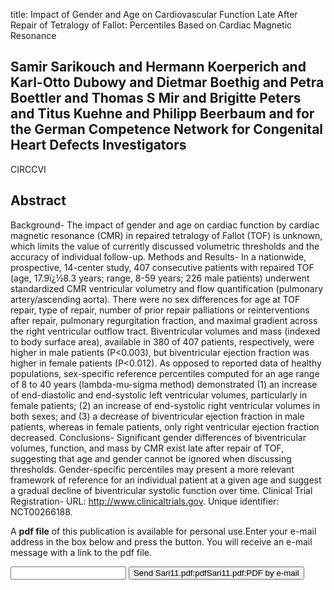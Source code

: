 title: Impact of Gender and Age on Cardiovascular Function Late After Repair of Tetralogy of Fallot: Percentiles Based on Cardiac Magnetic Resonance

## Samir Sarikouch and Hermann Koerperich and Karl-Otto Dubowy and Dietmar Boethig and Petra Boettler and Thomas S Mir and Brigitte Peters and Titus Kuehne and Philipp Beerbaum and for the German Competence Network for Congenital Heart Defects Investigators
CIRCCVI


## Abstract
Background- The impact of gender and age on cardiac function by cardiac magnetic resonance (CMR) in repaired tetralogy of Fallot (TOF) is unknown, which limits the value of currently discussed volumetric thresholds and the accuracy of individual follow-up. Methods and Results- In a nationwide, prospective, 14-center study, 407 consecutive patients with repaired TOF (age, 17.9ï¿½8.3 years; range, 8-59 years; 226 male patients) underwent standardized CMR ventricular volumetry and flow quantification (pulmonary artery/ascending aorta). There were no sex differences for age at TOF repair, type of repair, number of prior repair palliations or reinterventions after repair, pulmonary regurgitation fraction, and maximal gradient across the right ventricular outflow tract. Biventricular volumes and mass (indexed to body surface area), available in 380 of 407 patients, respectively, were higher in male patients (P<0.003), but biventricular ejection fraction was higher in female patients (P<0.012). As opposed to reported data of healthy populations, sex-specific reference percentiles computed for an age range of 8 to 40 years (lambda-mu-sigma method) demonstrated (1) an increase of end-diastolic and end-systolic left ventricular volumes, particularly in female patients; (2) an increase of end-systolic right ventricular volumes in both sexes; and (3) a decrease of biventricular ejection fraction in male patients, whereas in female patients, only right ventricular ejection fraction decreased. Conclusions- Significant gender differences of biventricular volumes, function, and mass by CMR exist late after repair of TOF, suggesting that age and gender cannot be ignored when discussing thresholds. Gender-specific percentiles may present a more relevant framework of reference for an individual patient at a given age and suggest a gradual decline of biventricular systolic function over time. Clinical Trial Registration- URL: http://www.clinicaltrials.gov. Unique identifier: NCT00266188.

A <b>pdf file</b> of this publication is available for personal use.Enter your e-mail address in the box below and press the button. You will receive an e-mail message with a link to the pdf file.
<form action="sender.php">  <input type="text" name="email">  <input type="submit" value="Send Sari11.pdf:pdfSari11.pdf:PDF by e-mail"></form>